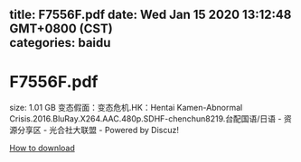 
title: F7556F.pdf
date: Wed Jan 15 2020 13:12:48 GMT+0800 (CST)    
categories: baidu
---

# F7556F.pdf
size: 1.01 GB
 变态假面：变态危机.HK：Hentai Kamen-Abnormal Crisis.2016.BluRay.X264.AAC.480p.SDHF-chenchun8219.台配国语/日语 - 资源分享区 - 光合社大联盟 - Powered by Discuz!
 

[How to download](https://bpcam.bemobtrk.com/go/2ceec3aa-1ca2-46d6-b9ff-aaa5c184517c?jno=382)